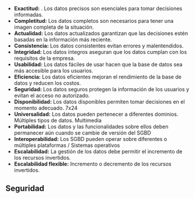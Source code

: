 - **Exactitud:** . Los datos precisos son esenciales para tomar decisiones informadas.
- **Completitud:** Los datos completos son necesarios para tener una imagen completa de la situación.
- **Actualidad:** Los datos actualizados garantizan que las decisiones estén basadas en la información más reciente.
- **Consistencia:** Los datos consistentes evitan errores y malentendidos.
- **Integridad:** Los datos íntegros aseguran que los datos cumplan con los requisitos de la empresa.
- **Usabilidad:** Los datos fáciles de usar hacen que la base de datos sea más accesible para los usuarios.
- **Eficiencia:** Los datos eficientes mejoran el rendimiento de la base de datos y reducen los costos.
- **Seguridad:** Los datos seguros protegen la información de los usuarios y evitan el acceso no autorizado.
- **Disponibilidad:** Los datos disponibles permiten tomar decisiones en el momento adecuado. 7x24
- **Universalidad:** Los datos pueden pertenecer a diferentes dominios. Múltiples tipos de datos. Multimedia
- **Portabilidad:** Los datos y las funcionalidades sobre ellos deben permanecer aún cuando se cambie de versión del SGBD
- **Interoperabilidad:** Los SGBD pueden operar sobre diferentes o múltiples  plataformas / Sistemas operativos
- **Escalabilidad:** La gestión de los datos debe permitir el incremento de los recursos invertidos.
- **Escalabilidad flexible:** Incremento o decremento de los recursos invertidos.

## Seguridad
